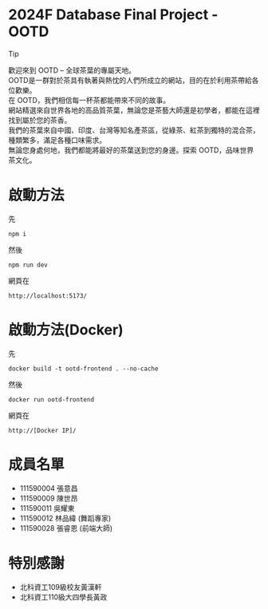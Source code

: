 # 2024F Database Final Project - OOTD

> [!TIP]  
> 歡迎來到 OOTD – 全球茶葉的專屬天地。  
> OOTD是一群對於茶具有執著與熱忱的人們所成立的網站，目的在於利用茶帶給各位歡樂。   
> 在 OOTD，我們相信每一杯茶都能帶來不同的故事。  
> 網站精選來自世界各地的高品質茶葉，無論您是茶藝大師還是初學者，都能在這裡找到屬於您的茶香。  
> 我們的茶葉來自中國、印度、台灣等知名產茶區，從綠茶、紅茶到獨特的混合茶，種類繁多，滿足各種口味需求。  
> 無論您身處何地，我們都能將最好的茶葉送到您的身邊。探索 OOTD，品味世界茶文化。

# 啟動方法

先
```
npm i
```
然後
```
npm run dev
```
網頁在
```
http://localhost:5173/
```

# 啟動方法(Docker)

先
```
docker build -t ootd-frontend . --no-cache
```
然後
```
docker run ootd-frontend
```
網頁在
```
http://[Docker IP]/
```




# 成員名單

- 111590004 張意昌
- 111590009 陳世昂
- 111590011 吳耀東
- 111590012 林品緯 (舞蹈專家)
- 111590028 張睿恩 (前端大師)

# 特別感謝

- 北科資工109級校友黃漢軒
- 北科資工110級大四學長黃政